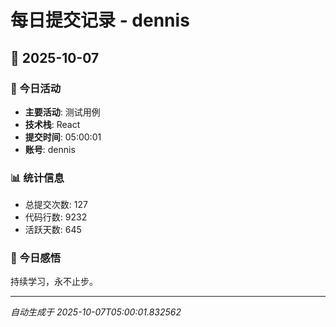 # 每日提交记录 - dennis

## 📅 2025-10-07

### 🎯 今日活动
- **主要活动**: 测试用例
- **技术栈**: React
- **提交时间**: 05:00:01
- **账号**: dennis

### 📊 统计信息
- 总提交次数: 127
- 代码行数: 9232
- 活跃天数: 645

### 💭 今日感悟
持续学习，永不止步。

---
*自动生成于 2025-10-07T05:00:01.832562*
